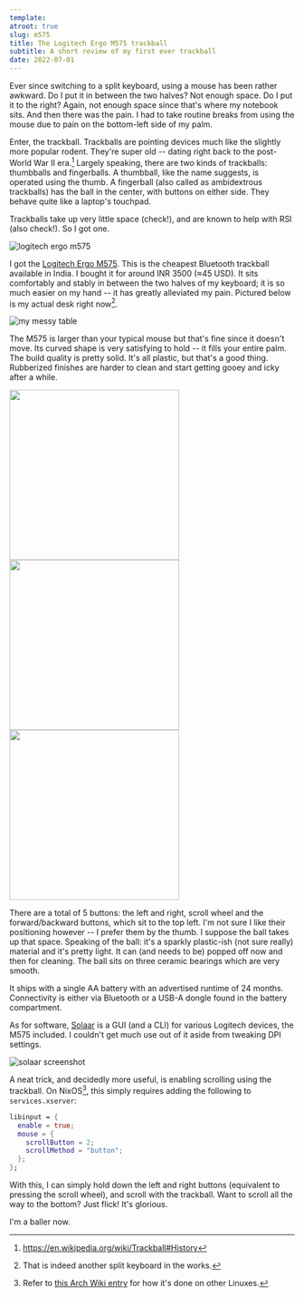```yaml
---
template:
atroot: true
slug: m575
title: The Logitech Ergo M575 trackball
subtitle: A short review of my first ever trackball
date: 2022-07-01
---
```


Ever since switching to a split keyboard, using a mouse has been rather
awkward. Do I put it in between the two halves? Not enough space. Do I
put it to the right? Again, not enough space since that's where my
notebook sits. And then there was the pain. I had to take routine breaks
from using the mouse due to pain on the bottom-left side of my palm. 

Enter, the trackball. Trackballs are pointing devices much like the
slightly more popular rodent. They're super old -- dating right back to
the post-World War II era.[^1] Largely speaking, there are two kinds of
trackballs: thumbballs and fingerballs. A thumbball, like the name
suggests, is operated using the thumb. A fingerball (also called as
ambidextrous trackballs) has the ball in the center, with buttons on
either side. They behave quite like a laptop's touchpad. 

[^1]: https://en.wikipedia.org/wiki/Trackball#History

Trackballs take up very little space (check!), and are known to help with
RSI (also check!). So I got one.

![logitech ergo m575](https://cdn.icyphox.sh/KPMds.jpg)

I got the [Logitech Ergo
M575](https://www.logitech.com/en-in/products/mice/m575-ergo-wireless-trackball.910-005873.html).
This is the cheapest Bluetooth trackball available in India. I bought it
for around INR 3500 (≈45 USD). It sits comfortably and stably in between
the two halves of my keyboard; it is so much easier on my hand -- it has
greatly alleviated my pain. Pictured below is my actual desk right
now[^2].

![my messy table](https://cdn.icyphox.sh/O97-8.jpg)
[^2]: That is indeed another split keyboard in the works.

The M575 is larger than your typical mouse but that's fine since it
doesn't move. Its curved shape is very satisfying to hold -- it fills
your entire palm. The build quality is pretty solid. It's all plastic,
but that's a good thing. Rubberized finishes are harder to clean and start
getting gooey and icky after a while.

<div class="row">
<img src="https://cdn.icyphox.sh/PeP0g.jpg" style="width:300px" />
<img src="https://cdn.icyphox.sh/gR2La.jpg" style="width:300px" />
<img src="https://cdn.icyphox.sh/Hdw-p.jpg" style="width:300px" />
</div>

There are a total of 5 buttons: the left and right, scroll wheel and the
forward/backward buttons, which sit to the top left. I'm not sure I like
their positioning however -- I prefer them by the thumb. I suppose the
ball takes up that space. Speaking of the ball: it's a sparkly
plastic-ish (not sure really) material and it's pretty light. It can
(and needs to be) popped off now and then for cleaning. The ball sits on
three ceramic bearings which are very smooth.

It ships with a single AA battery with an advertised runtime of 24
months. Connectivity is either via Bluetooth or a USB-A dongle found in
the battery compartment.

As for software, [Solaar](https://github.com/pwr-Solaar/Solaar) is a GUI
(and a CLI) for various Logitech devices, the M575 included. I couldn't
get much use out of it aside from tweaking DPI settings.

![solaar screenshot](https://cdn.icyphox.sh/2d09m.png)

A neat trick, and decidedly more useful, is enabling scrolling using the
trackball. On NixOS[^3], this simply requires adding the following to
`services.xserver`:
```nix
libinput = {
  enable = true;
  mouse = {
    scrollButton = 2;
    scrollMethod = "button";
  };
};
```

With this, I can simply hold down the left and right buttons (equivalent
to pressing the scroll wheel), and scroll with the trackball. Want to
scroll all the way to the bottom? Just flick! It's glorious.

I'm a baller now.

[^3]: Refer to [this Arch Wiki
    entry](https://wiki.archlinux.org/title/libinput#Scroll_with_mouse_by_holding_a_button)
    for how it's done on other Linuxes.
